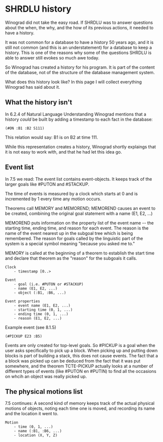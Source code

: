 # SHRDLU history

Winograd did not take the easy road. If SHRDLU was to answer questions about the when, the why, and the how of its previous actions, it needed to have a history.

It was not common for a database to have a history 50 years ago, and it is still not common (and this is an understatement) for a database to keep a history. This is one of the reasons why some of the questions SHRDLU is able to answer still evokes so much awe today. 

So Winograd has created a history for his program. It is part of the content of the database, not of the structure of the database management system.

What does this history look like? In this page I will collect everything Winograd has said about it.

## What the history isn't

In 6.2.4 of Natural Language Understanding Winograd mentions that a history _could_ be built by adding a timestamp to each fact in the database:

    (#ON :B1 :B2 S111)

This relation would say: B1 is on B2 at time 111. 

While this representation creates a history, Winograd shortly explaings that it is not easy to work with, and that he had let this idea go.

## Event list

In 7.5 we read: The event list contains event-objects. It keeps track of the larger goals like #PUTON and #STACKUP.

The time of events is measured by a clock which starts at 0 and is incremented by 1 every time any motion occurs.

Theorems call MEMORY and MEMOREND; MEMOREND causes an event to be created, combining the original goal statement with a name (E1, E2, ...) 

MEMOREND puts information on the property list of the event name -- the starting time, ending time, and reason for each event. The reason is the name of the event nearest up in the subgoal tree which is being remembered. The reason for goals called by the linguistic part of the system is a special symbol meaning "because you asked me to."

MEMORY is called at the beginning of a theorem to establish the start time and declare that theorem as the "reason" for the subgoals it calls.

    Clock
        - timestamp [0..>

    Event
        - goal (i.e. #PUTON or #STACKUP)
        - name (E1, E2, ...)
        - object (:B1, :B6, ...)

    Event properties
        - event name (E1, E2, ...)
        - starting time (0, 1, ...)
        - ending time (0, 1, ...)
        - reason (E1, E2, ...)

Example event (see 8.1.5)

    (#PICKUP E23 :B5)

Events are only created for top-level goals. So #PICKUP is a goal when the user asks specifically to pick up a block. When picking up and putting down blocks is part of building a stack, this does not cause events. The fact that a a block was picked up can be deduced from the fact that it was put somewhere, and the theorem TCTE-PICKUP actually looks at a number of different types of events (like #PUTON en #PUTIN) to find all the occasions on whcih an object was really picked up.

## The physical motions list

7.5 continues: A second kind of memory keeps track of the actual physical motions of objects, noting each time one is moved, and recording its name and the location it went to.

    Motion
        - time (0, 1, ...)
        - name (:B1, :B6, ...)
        - location (X, Y, Z)
    
